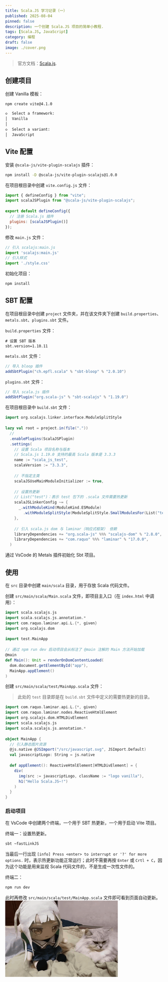 ```yaml
---
title: Scala.JS 学习记录（一）
published: 2025-08-04
pinned: false
description: 一个创建 Scala.JS 项目的简单小教程.
tags: [Scala.JS, JavaScript]
category: 编程
draft: false
image: ./cover.png
---
```


> 官方文档：[Scala.js](https://www.scala-js.org/).

## 创建项目

创建 Vanilla 模板：

```bash
npm create vite@4.1.0
```

```bash
◇  Select a framework:
│  Vanilla
│
◇  Select a variant:
│  JavaScript
```

## Vite 配置

安装 `@scala-js/vite-plugin-scalajs` 插件：

```bash
npm install -D @scala-js/vite-plugin-scalajs@1.0.0
```

在项目根目录中创建 `vite.config.js` 文件：

```js
import { defineConfig } from "vite";
import scalaJSPlugin from "@scala-js/vite-plugin-scalajs";

export default defineConfig({
  // 注册 Scala.js 插件
  plugins: [scalaJSPlugin()]
});
```

修改 `main.js` 文件：

```js
// 引入 scalajs:main.js
import 'scalajs:main.js'
// 引入样式
import './style.css'
```

初始化项目：

```bash
npm install
```

## SBT 配置

在项目根目录中创建 `project` 文件夹，并在该文件夹下创建 `build.properties`、`metals.sbt`、`plugins.sbt` 文件。

`build.properties` 文件：

```properties
# 设置 SBT 版本
sbt.version=1.10.11
```

`metals.sbt` 文件：

```scala
// 导入 bloop 插件
addSbtPlugin("ch.epfl.scala" % "sbt-bloop" % "2.0.10")
```

`plugins.sbt` 文件：

```scala
// 导入 scala.js 插件
addSbtPlugin("org.scala-js" % "sbt-scalajs" % "1.19.0")
```

在项目根目录中 `build.sbt` 文件：

```scala
import org.scalajs.linker.interface.ModuleSplitStyle

lazy val root = project.in(file("."))
  //
  .enablePlugins(ScalaJSPlugin) 
  .settings(
    // 设置 Scala 项目名称与版本
    // Scala.js 1.19.0 支持的最高 Scala 版本是 3.3.3
    name := "scala_js_test",
    scalaVersion := "3.3.3",

    // 不指定主类
    scalaJSUseMainModuleInitializer := true,

    // 设置热更新
    // List("test")：表示 test 包下的 .scala 文件需要热更新
    scalaJSLinkerConfig ~= {
      _.withModuleKind(ModuleKind.ESModule)
        .withModuleSplitStyle(ModuleSplitStyle.SmallModulesFor(List("test")))
    },

    // 引入 scala.js dom 与 laminar（响应式框架） 依赖
    libraryDependencies += "org.scala-js" %%% "scalajs-dom" % "2.8.0",
    libraryDependencies += "com.raquo" %%% "laminar" % "17.0.0",
  )
```

通过 VsCode 的 Metals 插件初始化 Sbt 项目。

## 使用

在 `src` 目录中创建 `main/scala` 目录，用于存放 Scala 代码文件。

创建 `src/main/scala/Main.scala` 文件，即项目主入口（在 `index.html` 中调用）：

```scala
import scala.scalajs.js
import scala.scalajs.js.annotation.*
import com.raquo.laminar.api.L.{*, given}
import org.scalajs.dom

import test.MainApp

// 通过 npm run dev 启动项目会从标注了 @main 注解的 Main 方法开始加载
@main
def Main(): Unit = renderOnDomContentLoaded(
  dom.document.getElementById("app"),
  MainApp.appElement()
)
```

创建 `src/main/scala/test/MainApp.scala` 文件：

> 此处的 `test` 目录即是在 `build.sbt` 文件中定义的需要热更新的目录。

```scala
import com.raquo.laminar.api.L.{*, given}
import com.raquo.laminar.nodes.ReactiveHtmlElement
import org.scalajs.dom.HTMLDivElement
import scala.scalajs.js
import scala.scalajs.js.annotation.*

object MainApp {
  // 引入静态图片资源
  @js.native @JSImport("/src/javascript.svg", JSImport.Default)
  val javascriptLogo: String = js.native

  def appElement(): ReactiveHtmlElement[HTMLDivElement] = {
    div(
      img(src := javascriptLogo, className := "logo vanilla"),
      h1("Hello Scala.JS~!")
    )
  }
}
```

### 启动项目

在 VsCode 中创建两个终端，一个用于 SBT 热更新，一个用于启动 Vite 项目。

终端一：设置热更新。

```bash
sbt ~fastLinkJS
```

当最后一行出现 `[info] Press <enter> to interrupt or '?' for more options.` 时，表示热更新功能正常运行；此时不需要再按 `Enter` 或 `Crtl + C`，因为这个功能是用来监视 Scala 代码文件的，不是生成一次性文件的。

终端二：

```bash
npm run dev
```

此时再修改 `src/main/scala/test/MainApp.scala` 文件即可看到页面自动更新。
![Image_1754227277352.gif](./Image_1754227277352.gif)